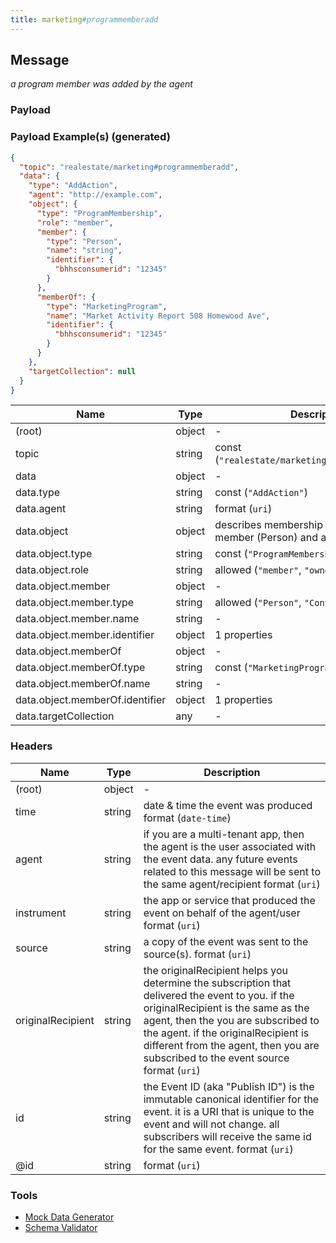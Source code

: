 ```yaml
---
title: marketing#programmemberadd
---
```

## Message

*a program member was added by the agent*

### Payload

### Payload Example(s) (generated)

```json
{
  "topic": "realestate/marketing#programmemberadd",
  "data": {
    "type": "AddAction",
    "agent": "http://example.com",
    "object": {
      "type": "ProgramMembership",
      "role": "member",
      "member": {
        "type": "Person",
        "name": "string",
        "identifier": {
          "bhhsconsumerid": "12345"
        }
      },
      "memberOf": {
        "type": "MarketingProgram",
        "name": "Market Activity Report 508 Homewood Ave",
        "identifier": {
          "bhhsconsumerid": "12345"
        }
      }
    },
    "targetCollection": null
  }
}
```


| Name | Type | Description |
|---|---|---|
| (root) | object | - |
| topic | string | const (`"realestate/marketing#programmemberadd"`)  |
| data | object | - |
| data.type | string | const (`"AddAction"`)  |
| data.agent | string |  format (`uri`) |
| data.object | object | describes membership relation between a member (Person) and a MarketingProgram |
| data.object.type | string | const (`"ProgramMembership"`)  |
| data.object.role | string | allowed (`"member"`, `"owner"`)  |
| data.object.member | object | - |
| data.object.member.type | string | allowed (`"Person"`, `"Contact"`)  |
| data.object.member.name | string | - |
| data.object.member.identifier | object |  1 properties |
| data.object.memberOf | object | - |
| data.object.memberOf.type | string | const (`"MarketingProgram"`)  |
| data.object.memberOf.name | string | - |
| data.object.memberOf.identifier | object |  1 properties |
| data.targetCollection | any | - |

### Headers

| Name | Type | Description |
|---|---|---|
| (root) | object | - |
| time | string | date & time the event was produced format (`date-time`) |
| agent | string | if you are a multi-tenant app, then the agent is the user associated with the event data. any future events related to this message will be sent to the same agent/recipient format (`uri`) |
| instrument | string | the app or service that produced the event on behalf of the agent/user format (`uri`) |
| source | string | a copy of the event was sent to the source(s). format (`uri`) |
| originalRecipient | string | the originalRecipient helps you determine the subscription that delivered the event to you. if the originalRecipient is the same as the agent, then the you are subscribed to the agent. if the originalRecipient is different from the agent, then you are subscribed to the event source format (`uri`) |
| id | string | the Event ID (aka "Publish ID") is the immutable canonical identifier for the event. it is a URI that is unique to the event and will not change. all subscribers will receive the same id for the same event. format (`uri`) |
| @id | string |  format (`uri`) |

### Tools

* [Mock Data Generator](/tools/mock-data-generator)
* [Schema Validator](/tools/validate)


